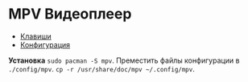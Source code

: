 # MPV Видеоплеер
* [Клавиши](keys)
* [Конфигурация](config)

__Установка__
`sudo pacman -S mpv`.
Преместить файлы конфигурации в `./config/mpv`.
`cp -r /usr/share/doc/mpv ~/.config/mpv`.

